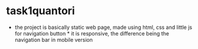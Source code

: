 # task1quantori
* the project is basically static web page, made using html, css and little js for navigation button  * it is responsive, the difference being the navigation bar in mobile version
